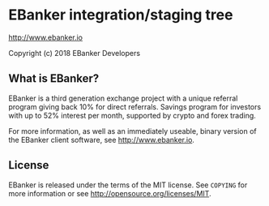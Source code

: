 EBanker integration/staging tree
================================

http://www.ebanker.io

Copyright (c) 2018 EBanker Developers

What is EBanker?
----------------

EBanker is a third generation exchange project with a unique referral program giving back 10% for direct referrals. Savings program for investors with up to 52% interest per month, supported by crypto and forex trading.

For more information, as well as an immediately useable, binary version of
the EBanker client software, see http://www.ebanker.io.

License
-------

EBanker is released under the terms of the MIT license. See `COPYING` for more
information or see http://opensource.org/licenses/MIT.
